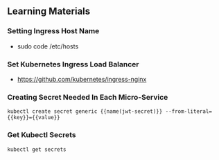 ## Learning Materials

### Setting Ingress Host Name

- sudo code /etc/hosts

### Set Kubernetes Ingress Load Balancer

- https://github.com/kubernetes/ingress-nginx

### Creating Secret Needed In Each Micro-Service
```
kubectl create secret generic {{name(jwt-secret)}} --from-literal={{key}}={{value}}
```

### Get Kubectl Secrets 
```
kubectl get secrets
```